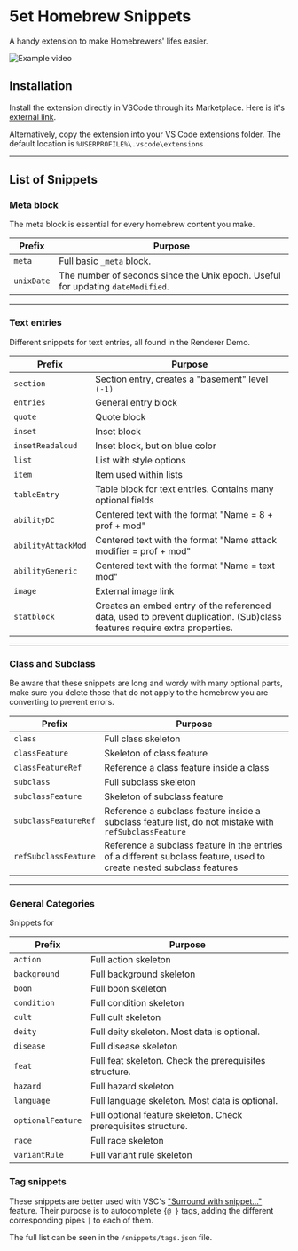 # 5et Homebrew Snippets

A handy extension to make Homebrewers' lifes easier.  

![Example video](https://raw.githubusercontent.com/Git-GoR/5eT-homebrew-snippets/main/images/example.webp)

## Installation

Install the extension directly in VSCode through its Marketplace. Here is it's [external link](https://marketplace.visualstudio.com/items?itemName=GoR.5et-homebrew-helper).

Alternatively, copy the extension into your VS Code extensions folder.
The default location is `%USERPROFILE%\.vscode\extensions`

---
## List of Snippets

### Meta block

The meta block is essential for every homebrew content you make.

| Prefix        | Purpose        |
|---------------|----------------|
| `meta` | Full basic `_meta` block. |
| `unixDate` | The number of seconds since the Unix epoch. Useful for updating `dateModified`. |

---

### Text entries

Different snippets for text entries, all found in the Renderer Demo.

| Prefix        | Purpose        |
|---------------|----------------|
| `section` | Section entry, creates a "basement" level `(-1)` |
| `entries` | General entry block |
| `quote` | Quote block|
| `inset` | Inset block |
| `insetReadaloud` | Inset block, but on blue color |
| `list` | List with style options |
| `item` | Item used within lists |
| `tableEntry` | Table block for text entries. Contains many optional fields |
| `abilityDC` | Centered text with the format "Name = 8 + prof + mod" |
| `abilityAttackMod` | Centered text with the format "Name attack modifier = prof + mod" |
| `abilityGeneric` | Centered text with the format "Name  = text mod" |
| `image` | External image link |
| `statblock` | Creates an embed entry of the referenced data, used to prevent duplication. (Sub)class features require extra properties. | 

---

### Class and Subclass

Be aware that these snippets are long and wordy with many optional parts, make sure you delete those that do not apply to the homebrew you are converting to prevent errors.

| Prefix        | Purpose        |
|---------------|----------------|
| `class` | Full class skeleton |
| `classFeature` | Skeleton of class feature |
| `classFeatureRef` | Reference a class feature inside a class |
| `subclass` | Full subclass skeleton |
| `subclassFeature` | Skeleton of subclass feature |
| `subclassFeatureRef` | Reference a subclass feature inside a subclass feature list, do not mistake with `refSubclassFeature` |
| `refSubclassFeature` | Reference a subclass feature in the entries of a different subclass feature, used to create nested subclass features |

---

### General Categories

Snippets for 

| Prefix        | Purpose        |
|---------------|----------------|
| `action` | Full action skeleton |
| `background` | Full background skeleton |
| `boon` | Full boon skeleton |
| `condition` | Full condition skeleton |
| `cult` | Full cult skeleton |
| `deity` | Full deity skeleton. Most data is optional. |
| `disease` | Full disease skeleton |
| `feat` | Full feat skeleton. Check the prerequisites structure. |
| `hazard` | Full hazard skeleton |
| `language` | Full language skeleton. Most data is optional. |
| `optionalFeature` | Full optional feature skeleton. Check prerequisites structure. |
| `race` | Full race skeleton |
| `variantRule` | Full variant rule skeleton |

### Tag snippets

These snippets are better used with VSC's ["Surround with snippet..."](https://docs.microsoft.com/en-us/visualstudio/ide/how-to-use-surround-with-code-snippets?view=vs-2022) feature. Their purpose is to autocomplete `{@ }` tags, adding the different corresponding pipes `|` to each of them.

The full list can be seen in the `/snippets/tags.json` file.